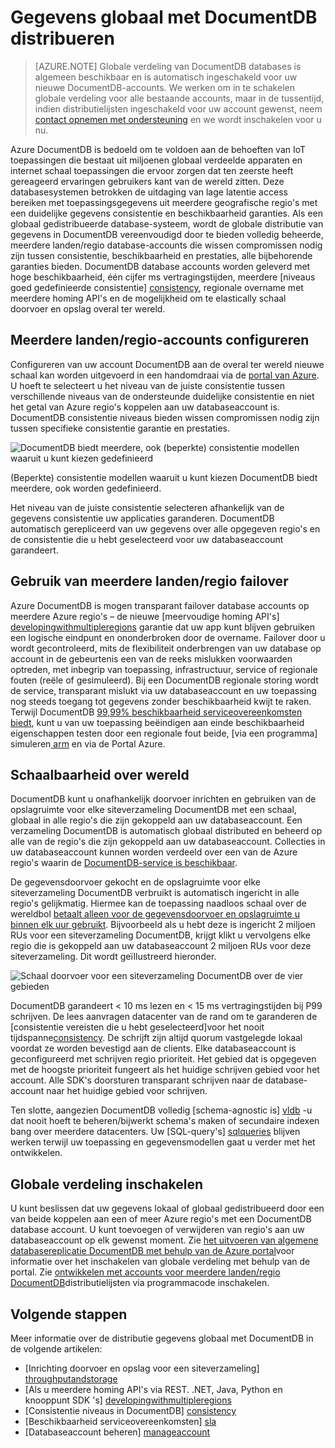 <properties
   pageTitle="Gegevens globaal met DocumentDB distribueren | Microsoft Azure"
   description="Meer informatie over de wereld-schaal geografische-replicatie, failover en gegevens herstel met globale databases van Azure DocumentDB, een volledig beheerde NoSQL database-service."
   services="documentdb"
   documentationCenter=""
   authors="kiratp"
   manager="jhubbard"
   editor=""/>

<tags
   ms.service="documentdb"
   ms.devlang="multiple"
   ms.topic="article"
   ms.tgt_pltfrm="na"
   ms.workload="na"
   ms.date="08/15/2016"
   ms.author="kipandya"/>
   
   
# <a name="distribute-data-globally-with-documentdb"></a>Gegevens globaal met DocumentDB distribueren

> [AZURE.NOTE] Globale verdeling van DocumentDB databases is algemeen beschikbaar en is automatisch ingeschakeld voor uw nieuwe DocumentDB-accounts. We werken om in te schakelen globale verdeling voor alle bestaande accounts, maar in de tussentijd, indien distributielijsten ingeschakeld voor uw account gewenst, neem [contact opnemen met ondersteuning](https://portal.azure.com/?#blade/Microsoft_Azure_Support/HelpAndSupportBlade) en we wordt inschakelen voor u nu.

Azure DocumentDB is bedoeld om te voldoen aan de behoeften van IoT toepassingen die bestaat uit miljoenen globaal verdeelde apparaten en internet schaal toepassingen die ervoor zorgen dat ten zeerste heeft gereageerd ervaringen gebruikers kant van de wereld zitten. Deze databasesystemen betrokken de uitdaging van lage latentie access bereiken met toepassingsgegevens uit meerdere geografische regio's met een duidelijke gegevens consistentie en beschikbaarheid garanties. Als een globaal gedistribueerde database-systeem, wordt de globale distributie van gegevens in DocumentDB vereenvoudigd door te bieden volledig beheerde, meerdere landen/regio database-accounts die wissen compromissen nodig zijn tussen consistentie, beschikbaarheid en prestaties, alle bijbehorende garanties bieden. DocumentDB database accounts worden geleverd met hoge beschikbaarheid, één cijfer ms vertragingstijden, meerdere [niveaus goed gedefinieerde consistentie] [consistency], regionale overname met meerdere homing API's en de mogelijkheid om te elastically schaal doorvoer en opslag overal ter wereld. 

  
## <a name="configuring-multi-region-accounts"></a>Meerdere landen/regio-accounts configureren

Configureren van uw account DocumentDB aan de overal ter wereld nieuwe schaal kan worden uitgevoerd in een handomdraai via de [portal van Azure](documentdb-portal-global-replication.md). U hoeft te selecteert u het niveau van de juiste consistentie tussen verschillende niveaus van de ondersteunde duidelijke consistentie en niet het getal van Azure regio's koppelen aan uw databaseaccount is. DocumentDB consistentie niveaus bieden wissen compromissen nodig zijn tussen specifieke consistentie garantie en prestaties. 

![DocumentDB biedt meerdere, ook (beperkte) consistentie modellen waaruit u kunt kiezen gedefinieerd][1]

(Beperkte) consistentie modellen waaruit u kunt kiezen DocumentDB biedt meerdere, ook worden gedefinieerd.

Het niveau van de juiste consistentie selecteren afhankelijk van de gegevens consistentie uw applicaties garanderen. DocumentDB automatisch gerepliceerd van uw gegevens over alle opgegeven regio's en de consistentie die u hebt geselecteerd voor uw databaseaccount garandeert. 


## <a name="using-multi-region-failover"></a>Gebruik van meerdere landen/regio failover 

Azure DocumentDB is mogen transparant failover database accounts op meerdere Azure regio's – de nieuwe [meervoudige homing API's] [ developingwithmultipleregions] garantie dat uw app kunt blijven gebruiken een logische eindpunt en ononderbroken door de overname. Failover door u wordt gecontroleerd, mits de flexibiliteit onderbrengen van uw database op account in de gebeurtenis een van de reeks mislukken voorwaarden optreden, met inbegrip van toepassing, infrastructuur, service of regionale fouten (reële of gesimuleerd). Bij een DocumentDB regionale storing wordt de service, transparant mislukt via uw databaseaccount en uw toepassing nog steeds toegang tot gegevens zonder beschikbaarheid kwijt te raken. Terwijl DocumentDB [99,99% beschikbaarheid serviceovereenkomsten biedt][sla], kunt u van uw toepassing beëindigen aan einde beschikbaarheid eigenschappen testen door een regionale fout beide, [via een programma] simuleren[ arm] en via de Portal Azure.


## <a name="scaling-across-the-planet"></a>Schaalbaarheid over wereld
DocumentDB kunt u onafhankelijk doorvoer inrichten en gebruiken van de opslagruimte voor elke siteverzameling DocumentDB met een schaal, globaal in alle regio's die zijn gekoppeld aan uw databaseaccount. Een verzameling DocumentDB is automatisch globaal distributed en beheerd op alle van de regio's die zijn gekoppeld aan uw databaseaccount. Collecties in uw databaseaccount kunnen worden verdeeld over een van de Azure regio's waarin de [DocumentDB-service is beschikbaar][serviceregions]. 

De gegevensdoorvoer gekocht en de opslagruimte voor elke siteverzameling DocumentDB verbruikt is automatisch ingericht in alle regio's gelijkmatig. Hiermee kan de toepassing naadloos schaal over de wereldbol [betaalt alleen voor de gegevensdoorvoer en opslagruimte u binnen elk uur gebruikt][pricing]. Bijvoorbeeld als u hebt deze is ingericht 2 miljoen RUs voor een siteverzameling DocumentDB, krijgt klikt u vervolgens elke regio die is gekoppeld aan uw databaseaccount 2 miljoen RUs voor deze siteverzameling. Dit wordt geïllustreerd hieronder.

![Schaal doorvoer voor een siteverzameling DocumentDB over de vier gebieden][2]

DocumentDB garandeert < 10 ms lezen en < 15 ms vertragingstijden bij P99 schrijven. De lees aanvragen datacenter van de rand om te garanderen de [consistentie vereisten die u hebt geselecteerd]voor het nooit tijdspanne[consistency]. De schrijft zijn altijd quorum vastgelegde lokaal voordat ze worden bevestigd aan de clients. Elke databaseaccount is geconfigureerd met schrijven regio prioriteit. Het gebied dat is opgegeven met de hoogste prioriteit fungeert als het huidige schrijven gebied voor het account. Alle SDK's doorsturen transparant schrijven naar de database-account naar het huidige gebied voor schrijven. 

Ten slotte, aangezien DocumentDB volledig [schema-agnostic is] [ vldb] -u dat nooit hoeft te beheren/bijwerkt schema's maken of secundaire indexen bang over meerdere datacenters. Uw [SQL-query's] [ sqlqueries] blijven werken terwijl uw toepassing en gegevensmodellen gaat u verder met het ontwikkelen. 


## <a name="enabling-global-distribution"></a>Globale verdeling inschakelen 

U kunt beslissen dat uw gegevens lokaal of globaal gedistribueerd door een van beide koppelen aan een of meer Azure regio's met een DocumentDB database account. U kunt toevoegen of verwijderen van regio's aan uw databaseaccount op elk gewenst moment. Zie [het uitvoeren van algemene databasereplicatie DocumentDB met behulp van de Azure portal](documentdb-portal-global-replication.md)voor informatie over het inschakelen van globale verdeling met behulp van de portal. Zie [ontwikkelen met accounts voor meerdere landen/regio DocumentDB](documentdb-developing-with-multiple-regions.md)distributielijsten via programmacode inschakelen.

## <a name="next-steps"></a>Volgende stappen

Meer informatie over de distributie gegevens globaal met DocumentDB in de volgende artikelen:

* [Inrichting doorvoer en opslag voor een siteverzameling] [throughputandstorage]
* [Als u meerdere homing API's via REST. .NET, Java, Python en knooppunt SDK 's] [developingwithmultipleregions]
* [Consistentie niveaus in DocumentDB] [consistency]
* [Beschikbaarheid serviceovereenkomsten] [sla]
* [Databaseaccount beheren] [manageaccount]

[1]: ./media/documentdb-distribute-data-globally/consistency-tradeoffs.png
[2]: ./media/documentdb-distribute-data-globally/collection-regions.png

<!--Reference style links - using these makes the source content way more readable than using inline links-->
[pcolls]: documentdb-partition-data.md
[consistency]: documentdb-consistency-levels.md
[consistencytradeooffs]: ./documentdb-consistency-levels/#consistency-levels-and-tradeoffs
[developingwithmultipleregions]: documentdb-developing-with-multiple-regions.md
[createaccount]: documentdb-create-account.md
[manageaccount]: documentdb-manage-account.md
[manageaccount-consistency]: documentdb-manage-account.md#consistency
[throughputandstorage]: documentdb-manage.md
[arm]: documentdb-automation-resource-manager-cli.md
[regions]: https://azure.microsoft.com/regions/
[serviceregions]: https://azure.microsoft.com/en-us/regions/#services 
[pricing]: https://azure.microsoft.com/pricing/details/documentdb/
[sla]: https://azure.microsoft.com/support/legal/sla/documentdb/ 
[vldb]: http://www.vldb.org/pvldb/vol8/p1668-shukla.pdf
[sqlqueries]: documentdb-sql-query.md

